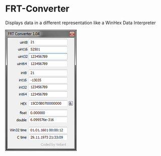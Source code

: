 # FRT-Converter
Displays data in a different representation like a WinHex Data Interpreter

![alt tag](https://github.com/knikolenko/FRT-Converter/blob/master/screen_104.png?raw=true)
